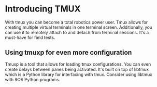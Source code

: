 # Introducing TMUX 

With tmux you can become a total robotics power user. Tmux allows for creating multiple virtual terminals in one terminal screen.
Additionally, you can use it to remotely attach to and detach from terminal sessions. It's a must-have for field tests.

## Using tmuxp for even more configuration
Tmuxp is a tool that allows for loading tmux configurations. You can even create delays between panes being activated.
It's built on top of libtmux which is a Python library for interfacing with tmux. Consider using libtmux with ROS Python programs.
